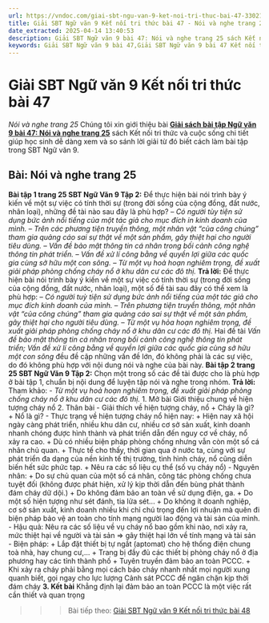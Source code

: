 ```yaml
---
url: https://vndoc.com/giai-sbt-ngu-van-9-ket-noi-tri-thuc-bai-47-330211
title: Giải SBT Ngữ văn 9 Kết nối tri thức bài 47 - Nói và nghe trang 25 - VnDoc.com
date_extracted: 2025-04-14 13:40:53
description: Giải SBT Ngữ văn 9 bài 47: Nói và nghe trang 25 sách Kết nối tri thức có đáp án chi tiết cho các bạn cùng tham khảo.
keywords: Giải SBT Ngữ văn 9 bài 47,Giải SBT Ngữ văn 9 bài 47 Kết nối tri thức,Giải sách bài tập Ngữ văn KNTT lớp 9,Ngữ văn lớp 9 Kết nối tri thức,giải bài tập ngữ văn lớp 9,bài Nói và nghe trang 25,giải SBT ngữ văn 9 KNTT trang 25
---
```


# Giải SBT Ngữ văn 9 Kết nối tri thức bài 47
 _Nói và nghe trang 25_
Chúng tôi xin giới thiệu bài [**Giải sách bài tập Ngữ văn 9 bài 47: Nói và nghe trang 25**](<https://vndoc.com/giai-sbt-ngu-van-9-ket-noi-tri-thuc-bai-47-330211>) sách Kết nối tri thức và cuộc sống chi tiết giúp học sinh dễ dàng xem và so sánh lời giải từ đó biết cách làm bài tập trong SBT Ngữ văn 9.
## **Bài: Nói và nghe trang 25**
**Bài tập 1 trang 25 SBT Ngữ Văn 9 Tập 2:** Để thực hiện bài nói trình bày ý kiến về một sự việc có tính thời sự \(trong đời sống của cộng đồng, đất nước, nhân loại\), những đề tài nào sau đây là phù hợp?
_–_ _Có người tùy tiện sử dụng bức ảnh nổi tiếng của một tác giả cho mục đích in kinh doanh của mình._
_– Trên các phương tiện truyền thông, một nhân vật “của công chúng” tham gia quảng cáo sai sự thật về một sản phẩm, gây thiệt hại cho người tiêu dùng._
_– Vấn đề bảo mật thông tin cá nhân trong bối cảnh công nghệ thông tin phát triển._
_– Vấn đề xử lí công bằng về quyền lợi giữa các quốc gia cùng sở hữu một con sông._
_– Từ một vụ hoả hoạn nghiêm trọng, đề xuất giải pháp phòng chống cháy nổ ở khu dân cư các đô thị._
**Trả lời:**
Để thực hiện bài nói trình bày ý kiến về một sự việc có tính thời sự \(trong đời sống của cộng đồng, đất nước, nhân loại\), một số đề tài sau đây có thể xem là phù hợp:
– _Có người tuỳ tiện sử dụng bức ảnh nổi tiếng của một tác giả cho mục đích kinh doanh của mình._
– _Trên phương tiện truyền thông, một nhân vật “của công chúng” tham gia quảng cáo sai sự thật về một sản phẩm, gây thiệt hại cho người tiêu dùng._
– _Từ một vụ hỏa hoạn nghiêm trọng, đề xuất giải pháp phòng chống cháy nổ ở khu dân cư các đô thị._
Hai đề tài _Vấn đề bảo mật thông tin cá nhân trong bối cảnh công nghệ thông tin phát triển; Vấn đề xử lí công bằng về quyền lợi giữa các quốc gia cùng sở hữu một con sông_ đều đề cập những vấn đề lớn, đó không phải là các sự việc, do đó không phù hợp với nội dung nói và nghe của bài này.
**Bài tập 2 trang 25 SBT Ngữ Văn 9 Tập 2:** Chọn một trong số các đề tài được cho là phù hợp ở bài tập 1, chuẩn bị nội dung để luyện tập nói và nghe trong nhóm.
**Trả lời:**
Tham khảo:
\- _Từ một vụ hoả hoạn nghiêm trọng, đề xuất giải pháp phòng chống cháy nổ ở khu dân cư các đô thị._
1\. Mở bài
Giới thiệu chung về hiện tượng cháy nổ
2\. Thân bài
\- Giải thích về hiện tượng cháy, nổ
\+ Cháy là gì?
\+ Nổ là gì?
\- Thực trạng về hiện tượng cháy nổ hiện nay:
\+ Hiện nay xã hội ngày càng phát triển, nhiều khu dân cư, nhiều cơ sở sản xuất, kinh doanh nhanh chóng được hình thành và phát triển dẫn đến nguy cơ về cháy, nổ xảy ra cao.
\+ Dù có nhiều biện pháp phòng chống nhưng vẫn còn một số cá nhân chủ quan.
\+ Thực tế cho thấy, thời gian qua ở nước ta, cùng với sự phát triển đa dạng của nền kinh tế thị trường, tình hình cháy, nổ cũng diễn biến hết sức phức tạp.
\+ Nêu ra các số liệu cụ thể \(số vụ cháy nổ\)
\- Nguyên nhân:
\+ Do sự chủ quan của một số cá nhân, công tác phòng chống chưa tuyệt đối \(không được phát hiện, xử lý kịp thời dẫn đến bùng phát thành đám cháy dữ dội.\)
\+ Do không đảm bảo an toàn về sử dụng điện, ga.
\+ Do một số hiện tượng như sét đánh, tia lửa sét...
\+ Do không ít doanh nghiệp, cơ sở sản xuất, kinh doanh nhiều khi chỉ chú trọng đến lợi nhuận mà quên đi biện pháp bảo vệ an toàn cho tính mạng người lao động và tài sản của mình.
\- Hậu quả: Nêu ra các số liệu về vụ cháy nổ bao gồm khi nào, nơi xảy ra, mức thiệt hại về người và tài sản
=> gây thiệt hại lớn về tính mạng và tài sản
\- Biện pháp:
\+ Lắp đặt thiết bị tự ngắt \(aptomat\) cho hệ thống điện chung toà nhà, hay chung cư,...
\+ Trang bị đầy đủ các thiết bị phòng cháy nổ ở địa phương hay các tỉnh thành phố
\+ Tuyên truyền đảm bảo an toàn PCCC.
\+ Khi xảy ra cháy phải bằng mọi cách báo cháy nhanh nhất mọi người xung quanh biết, gọi ngay cho lực lượng Cảnh sát PCCC để ngăn chặn kịp thời đám cháy
**3\. Kết bài**
Khẳng định lại đảm bảo an toàn PCCC là một việc rất cần thiết và quan trọng
>>> Bài tiếp theo: [Giải SBT Ngữ văn 9 Kết nối tri thức bài 48](<https://vndoc.com/giai-sbt-ngu-van-9-ket-noi-tri-thuc-bai-48-330221>)
